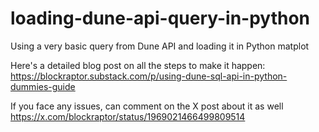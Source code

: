 # loading-dune-api-query-in-python
Using a very basic query from Dune API and loading it in Python matplot

Here's a detailed blog post on all the steps to make it happen: https://blockraptor.substack.com/p/using-dune-sql-api-in-python-dummies-guide 

If you face any issues, can comment on the X post about it as well https://x.com/blockraptor/status/1969021466499809514

